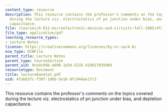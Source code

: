 ```yaml
---
content_type: resource
description: This resource contains the professor's comments on the topics covered
  during the lecture viz. electrostatics of pn junction under bias, and depletion
  capacitance.
file: /courses/6-012-microelectronic-devices-and-circuits-fall-2005/4fabb3fcf30f198d5e168fc944ae1fc3_lecture6anotat.pdf
file_type: application/pdf
learning_resource_types:
- Lecture Notes
license: https://creativecommons.org/licenses/by-nc-sa/4.0/
ocw_type: OCWFile
parent_title: Lecture Notes
parent_type: CourseSection
parent_uid: 9ce4c04b-a600-1d3d-5235-419b2783590d
resourcetype: Document
title: lecture6anotat.pdf
uid: 4fabb3fc-f30f-198d-5e16-8fc944ae1fc3
---
```

This resource contains the professor's comments on the topics covered during the lecture viz. electrostatics of pn junction under bias, and depletion capacitance.
